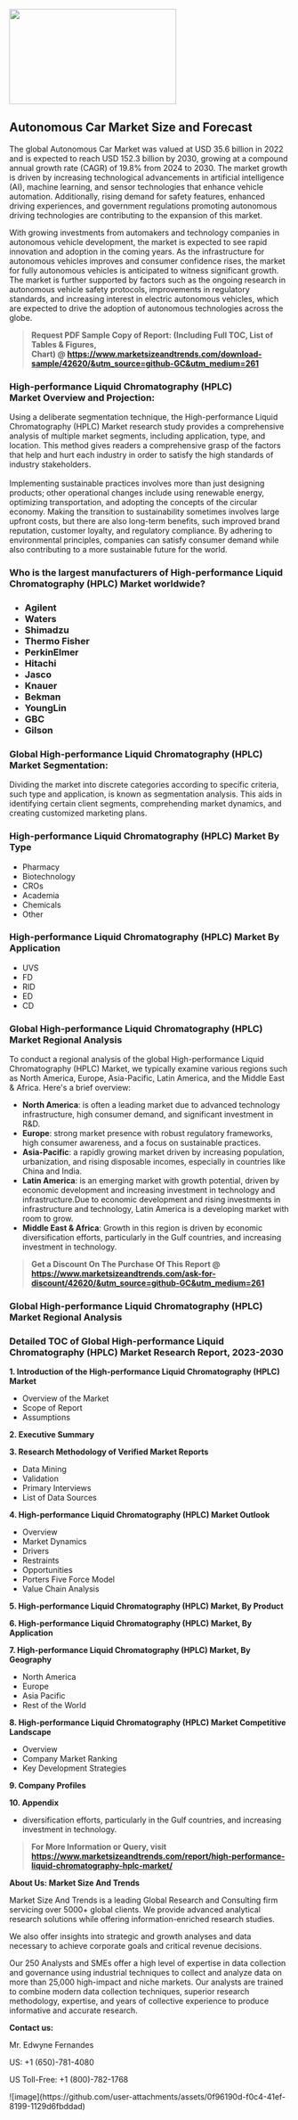 <p><img class="alignnone size-medium wp-image-20088" src="https://ffe5etoiles.com/wp-content/uploads/2024/12/MST1-300x171.png" alt="" width="300" height="171" /></p><h2>Autonomous Car Market Size and Forecast</h2><p>The global Autonomous Car Market was valued at USD 35.6 billion in 2022 and is expected to reach USD 152.3 billion by 2030, growing at a compound annual growth rate (CAGR) of 19.8% from 2024 to 2030. The market growth is driven by increasing technological advancements in artificial intelligence (AI), machine learning, and sensor technologies that enhance vehicle automation. Additionally, rising demand for safety features, enhanced driving experiences, and government regulations promoting autonomous driving technologies are contributing to the expansion of this market.</p><p>With growing investments from automakers and technology companies in autonomous vehicle development, the market is expected to see rapid innovation and adoption in the coming years. As the infrastructure for autonomous vehicles improves and consumer confidence rises, the market for fully autonomous vehicles is anticipated to witness significant growth. The market is further supported by factors such as the ongoing research in autonomous vehicle safety protocols, improvements in regulatory standards, and increasing interest in electric autonomous vehicles, which are expected to drive the adoption of autonomous technologies across the globe.</p></p><blockquote id="" class=""><strong>Request PDF Sample Copy of Report: (Including Full TOC, List of Tables &amp; Figures, Chart)&nbsp;@&nbsp;<strong><a href="https://www.marketsizeandtrends.com/download-sample/42620/&utm_source=github-GC&utm_medium=261" target="_blank">https://www.marketsizeandtrends.com/download-sample/42620/&utm_source=github-GC&utm_medium=261</a></strong></strong></blockquote><h3 id="" class="">High-performance Liquid Chromatography (HPLC) Market&nbsp;Overview and Projection:</h3><p id="" class="">Using a deliberate segmentation technique, the High-performance Liquid Chromatography (HPLC) Market research study provides a comprehensive analysis of multiple market segments, including application, type, and location. This method gives readers a comprehensive grasp of the factors that help and hurt each industry in order to satisfy the high standards of industry stakeholders. <br /> <br />Implementing sustainable practices involves more than just designing products; other operational changes include using renewable energy, optimizing transportation, and adopting the concepts of the circular economy. Making the transition to sustainability sometimes involves large upfront costs, but there are also long-term benefits, such improved brand reputation, customer loyalty, and regulatory compliance. By adhering to environmental principles, companies can satisfy consumer demand while also contributing to a more sustainable future for the world.</p><h3 id="" class="">Who is the largest manufacturers of&nbsp;High-performance Liquid Chromatography (HPLC) Market worldwide?</h3><h3 class=""><p><ul><li>Agilent </li><li> Waters </li><li> Shimadzu </li><li> Thermo Fisher </li><li> PerkinElmer </li><li> Hitachi </li><li> Jasco </li><li> Knauer </li><li> Bekman </li><li> YoungLin </li><li> GBC </li><li> Gilson</li></ul></p></h3><h3 id="" class="">Global&nbsp;High-performance Liquid Chromatography (HPLC) Market Segmentation:</h3><p id="" class="">Dividing the market into discrete categories according to specific criteria, such type and application, is known as segmentation analysis. This aids in identifying certain client segments, comprehending market dynamics, and creating customized marketing plans.</p><h3 id="" class="">High-performance Liquid Chromatography (HPLC) Market&nbsp;By Type</h3><p><p><ul><li>Pharmacy </li><li> Biotechnology </li><li> CROs </li><li> Academia </li><li> Chemicals </li><li> Other</p></li></ul></p></p><h3 id="" class="">High-performance Liquid Chromatography (HPLC) Market&nbsp;By Application</h3><p class=""><p><ul><li>UVS </li><li> FD </li><li> RID </li><li> ED </li><li> CD</li></ul></p></p><h3 id="" class="">Global High-performance Liquid Chromatography (HPLC) Market Regional Analysis</h3><p id="" class="">To conduct a regional analysis of the global High-performance Liquid Chromatography (HPLC) Market, we typically examine various regions such as North America, Europe, Asia-Pacific, Latin America, and the Middle East &amp; Africa. Here's a brief overview:</p><ul><li><strong>North America</strong>: is often a leading market due to advanced technology infrastructure, high consumer demand, and significant investment in R&amp;D.</li><li><strong>Europe</strong>: strong market presence with robust regulatory frameworks, high consumer awareness, and a focus on sustainable practices.</li><li><strong>Asia-Pacific</strong>: a rapidly growing market driven by increasing population, urbanization, and rising disposable incomes, especially in countries like China and India.</li><li><strong>Latin America</strong>: is an emerging market with growth potential, driven by economic development and increasing investment in technology and infrastructure.Due to economic development and rising investments in infrastructure and technology, Latin America is a developing market with room to grow.</li><li><strong>Middle East &amp; Africa</strong>: Growth in this region is driven by economic diversification efforts, particularly in the Gulf countries, and increasing investment in technology.</li></ul><blockquote id="" class=""><strong>Get a Discount On The Purchase Of This Report @ <strong><a href="https://www.marketsizeandtrends.com/ask-for-discount/42620/&utm_source=github-GC&utm_medium=261" target="_blank">https://www.marketsizeandtrends.com/ask-for-discount/42620/&utm_source=github-GC&utm_medium=261</a></strong></strong></blockquote><h3 id="" class="">Global High-performance Liquid Chromatography (HPLC) Market Regional Analysis</h3><h3 id="" class="">Detailed TOC of Global High-performance Liquid Chromatography (HPLC) Market Research Report, 2023-2030</h3><p id="" class=""><strong>1. Introduction of the High-performance Liquid Chromatography (HPLC) Market</strong></p><ul><li>Overview of the Market</li><li>Scope of Report</li><li>Assumptions</li></ul><p id="" class=""><strong>2. Executive Summary</strong></p><p id="" class=""><strong>3. Research Methodology of Verified Market Reports</strong></p><ul><li>Data Mining</li><li>Validation</li><li>Primary Interviews</li><li>List of Data Sources</li></ul><p id="" class=""><strong>4. High-performance Liquid Chromatography (HPLC) Market Outlook</strong></p><ul><li>Overview</li><li>Market Dynamics</li><li>Drivers</li><li>Restraints</li><li>Opportunities</li><li>Porters Five Force Model</li><li>Value Chain Analysis</li></ul><p id="" class=""><strong>5. High-performance Liquid Chromatography (HPLC) Market, By Product</strong></p><p id="" class=""><strong>6. High-performance Liquid Chromatography (HPLC) Market, By Application</strong></p><p id="" class=""><strong>7. High-performance Liquid Chromatography (HPLC) Market, By Geography</strong></p><ul><li>North America</li><li>Europe</li><li>Asia Pacific</li><li>Rest of the World</li></ul><p id="" class=""><strong>8. High-performance Liquid Chromatography (HPLC) Market Competitive Landscape</strong></p><ul><li>Overview</li><li>Company Market Ranking</li><li>Key Development Strategies</li></ul><p id="" class=""><strong>9. Company Profiles</strong></p><p id="" class=""><strong>10. Appendix</strong></p><ul><li>diversification efforts, particularly in the Gulf countries, and increasing investment in technology.</li></ul><blockquote id="" class=""><strong>For More Information or Query, visit <strong><strong><a href="https://www.marketsizeandtrends.com/report/high-performance-liquid-chromatography-hplc-market/" target="_blank">https://www.marketsizeandtrends.com/report/high-performance-liquid-chromatography-hplc-market/</a></strong></strong></strong></blockquote><p id="" class=""><strong>About Us: Market Size And Trends</strong></p><p id="" class="">Market Size And Trends is a leading Global Research and Consulting firm servicing over 5000+ global clients. We provide advanced analytical research solutions while offering information-enriched research studies.</p><p id="" class="">We also offer insights into strategic and growth analyses and data necessary to achieve corporate goals and critical revenue decisions.</p><p id="" class="">Our 250 Analysts and SMEs offer a high level of expertise in data collection and governance using industrial techniques to collect and analyze data on more than 25,000 high-impact and niche markets. Our analysts are trained to combine modern data collection techniques, superior research methodology, expertise, and years of collective experience to produce informative and accurate research.</p><p id="" class=""><strong>Contact us:</strong></p><p id="" class="">Mr. Edwyne Fernandes</p><p id="" class="">US: +1 (650)-781-4080</p><p id="" class="">US Toll-Free: +1 (800)-782-1768</p>
![image](https://github.com/user-attachments/assets/0f96190d-f0c4-41ef-8199-1129d6fbddad)
